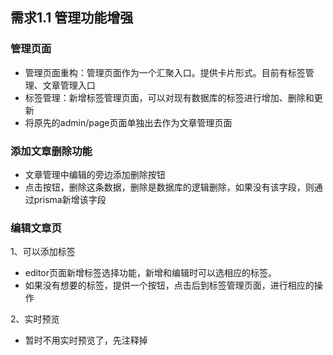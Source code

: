## 需求1.1 管理功能增强

### 管理页面
- 管理页面重构：管理页面作为一个汇聚入口。提供卡片形式。目前有标签管理、文章管理入口
- 标签管理：新增标签管理页面，可以对现有数据库的标签进行增加、删除和更新
- 将原先的admin/page页面单独出去作为文章管理页面
  

### 添加文章删除功能
- 文章管理中编辑的旁边添加删除按钮
- 点击按钮，删除这条数据，删除是数据库的逻辑删除，如果没有该字段，则通过prisma新增该字段

### 编辑文章页
1、可以添加标签
- editor页面新增标签选择功能，新增和编辑时可以选相应的标签。
- 如果没有想要的标签，提供一个按钮，点击后到标签管理页面，进行相应的操作

2、实时预览
- 暂时不用实时预览了，先注释掉



